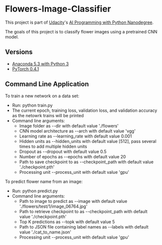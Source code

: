 # Flowers-Image-Classifier
This project is part of [Udacity](https://www.udacity.com "Udacity - Be in demand")'s [AI Programming with Python Nanodegree](https://www.udacity.com/course/ai-programming-python-nanodegree--nd089).

The goals of this project is to classify flower images using a pretrained CNN model.

## Versions
- [Anaconda 5.3 with Python 3](https://www.anaconda.com/download/)
- [PyTorch 0.4.1](https://pytorch.org/)

## Command Line Application

To train a new network on a data set:

- Run: python train.py 
- The current epoch, training loss, validation loss, and validation accuracy as the netowrk trains will be printed
- Command line arguments: 
    - Image folder as --dir with default value './flowers'
    - CNN model architecture as --arch with default value 'vgg'
    - Learning rate as --learning_rate with default value 0.001
    - Hidden units as --hidden_units with default value [512], pass several times to add multiple hidden units
    - Dropout as --dropout with default value 0.5
    - Number of epochs as --epochs with default value 20
    - Path to save checkpoint to as --checkpoint_path with default value './checkpoint.pth'
    - Processing unit --process_unit with default value 'gpu'
    
 To predict flower name from an image:
 - Run: python predict.py 
 - Command line arguments: 
    - Path to image to predict as --image with default value './flowers/test/1/image_06764.jpg'
    - Path to retrieve checkpoint to as --checkpoint_path with default value './checkpoint.pth'
    - Top K predictions as --topk with default value 5
    - Path to JSON file containing label names as --labels with default value './cat_to_name.json'
    - Processing unit --process_unit with default value 'gpu'
